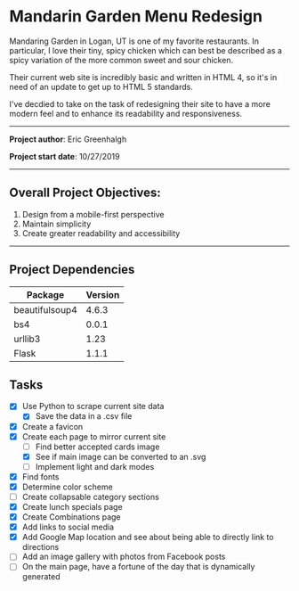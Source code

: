 # Mandarin Garden Menu Redesign

Mandaring Garden in Logan, UT is one of my favorite restaurants. In particular, I love their tiny, spicy chicken which can best be described as a spicy variation of the more common sweet and sour chicken.

Their current web site is incredibly basic and written in HTML 4, so it's in need of an update to get up to HTML 5 standards.

I've decdied to take on the task of redesigning their site to have a more modern feel and to enhance its readability and responsiveness.

---

**Project author**: Eric Greenhalgh

**Project start date**: 10/27/2019

---

## Overall Project Objectives:

1. Design from a mobile-first perspective
1. Maintain simplicity
1. Create greater readability and accessibility

---

## Project Dependencies

| Package        | Version |
| -------------- | ------- |
| beautifulsoup4 | 4.6.3   |
| bs4            | 0.0.1   |
| urllib3        | 1.23    |
| Flask          | 1.1.1   |

## Tasks

- [x] Use Python to scrape current site data
  - [x] Save the data in a .csv file
- [x] Create a favicon
- [x] Create each page to mirror current site
  - [ ] Find better accepted cards image
  - [x] See if main image can be converted to an .svg
  - [ ] Implement light and dark modes
- [x] Find fonts
- [x] Determine color scheme
- [ ] Create collapsable category sections
- [x] Create lunch specials page
- [x] Create Combinations page
- [x] Add links to social media
- [x] Add Google Map location and see about being able to directly link to directions
- [ ] Add an image gallery with photos from Facebook posts
- [ ] On the main page, have a fortune of the day that is dynamically generated
